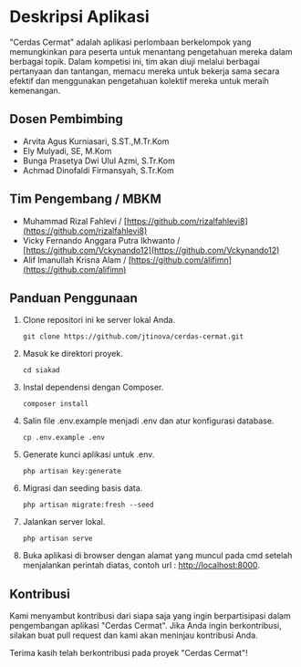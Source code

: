 # Deskripsi Aplikasi

"Cerdas Cermat" adalah aplikasi perlombaan berkelompok yang memungkinkan para peserta untuk menantang pengetahuan mereka dalam berbagai topik. Dalam kompetisi ini, tim akan diuji melalui berbagai pertanyaan dan tantangan, memacu mereka untuk bekerja sama secara efektif dan menggunakan pengetahuan kolektif mereka untuk meraih kemenangan.

## Dosen Pembimbing
- Arvita Agus Kurniasari, S.ST.,M.Tr.Kom
- Ely Mulyadi, SE, M.Kom
- Bunga Prasetya Dwi Ulul Azmi, S.Tr.Kom
- Achmad Dinofaldi Firmansyah, S.Tr.Kom

## Tim Pengembang / MBKM
- Muhammad Rizal Fahlevi / [https://github.com/rizalfahlevi8](https://github.com/rizalfahlevi8)
- Vicky Fernando Anggara Putra Ikhwanto  / [https://github.com/Vckynando12](https://github.com/Vckynando12)
- Alif Imanullah Krisna Alam / [https://github.com/alifimn](https://github.com/alifimn)

## Panduan Penggunaan

1. Clone repositori ini ke server lokal Anda.
    ```
    git clone https://github.com/jtinova/cerdas-cermat.git
    ```
2. Masuk ke direktori proyek.
    ```
    cd siakad
    ```
3. Instal dependensi dengan Composer.
    ```
    composer install
    ```
4. Salin file .env.example menjadi .env dan atur konfigurasi database.
    ```
    cp .env.example .env
    ```
5. Generate kunci aplikasi untuk .env.
    ```
    php artisan key:generate
    ```
6. Migrasi dan seeding basis data.
    ```
    php artisan migrate:fresh --seed
    ```
7. Jalankan server lokal.
    ```
    php artisan serve
    ```
8. Buka aplikasi di browser dengan alamat yang muncul pada cmd setelah menjalankan perintah diatas, contoh url : [http://localhost:8000](http://localhost:8000).

## Kontribusi

Kami menyambut kontribusi dari siapa saja yang ingin berpartisipasi dalam pengembangan aplikasi "Cerdas Cermat". Jika Anda ingin berkontribusi, silakan buat pull request dan kami akan meninjau kontribusi Anda.

Terima kasih telah berkontribusi pada proyek "Cerdas Cermat"!
